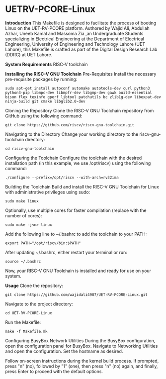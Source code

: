 # UETRV-PCORE-Linux
**Introduction**
This Makefile is designed to facilitate the process of booting Linux on the UET-RV-PCORE platform. Authored by Wajid Ali, Abdullah Azhar, Uneeb Kamal and Massoma Zia ,an Undergraduate Students specializing in Electrical Engineering at the Department of Electrical Engineering, University of Engineering and Technology Lahore (UET Lahore), this Makefile is crafted as part of the Digital Design Research Lab (DDRC) at UET Lahore.

**System Requirements**
RISC-V toolchain

**Installing the RISC-V GNU Toolchain**
Pre-Requisites
Install the necessary pre-requisite packages by running:

`sudo apt-get install autoconf automake autotools-dev curl python3 python3-pip libmpc-dev libmpfr-dev libgmp-dev gawk build-essential bison flex texinfo gperf libtool patchutils bc zlib1g-dev libexpat-dev ninja-build git cmake libglib2.0-dev`

Cloning the Repository
Clone the RISC-V GNU Toolchain repository from GitHub using the following command:

`git clone https://github.com/riscv/riscv-gnu-toolchain.git`

Navigating to the Directory
Change your working directory to the riscv-gnu-toolchain directory:

`cd riscv-gnu-toolchain`

Configuring the Toolchain
Configure the toolchain with the desired installation path (in this example, we use /opt/riscv) using the following command:

`./configure --prefix=/opt/riscv --with-arch=rv32ima`

Building the Toolchain
Build and install the RISC-V GNU Toolchain for Linux with administrative privileges using sudo:

`sudo make linux`

Optionally, use multiple cores for faster compilation (replace <n> with the number of cores):

`sudo make -j<n> linux`

Add the following line to ~/.bashrc to add the toolchain to your PATH:

`export PATH="/opt/riscv/bin:$PATH"`

After updating ~/.bashrc, either restart your terminal or run:

`source ~/.bashrc`

Now, your RISC-V GNU Toolchain is installed and ready for use on your system.

**Usage**
Clone the repository:

`git clone https://github.com/wajidali4907/UET-RV-PCORE-Linux.git`

Navigate to the project directory:

`cd UET-RV-PCORE-Linux`

Run the Makefile:

`make -f Makefile.mk`

Configuring BusyBox Network Utilities
During the BusyBox configuration, open the configuration panel for BusyBox.
Navigate to Networking Utilities and open the configuration.
Set the hostname as desired.

Follow on-screen instructions during the kernel build process. If prompted, press "n" (no), followed by "1" (one), then press "n" (no) again, and finally, press Enter to proceed with the default options.








